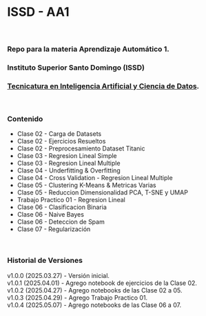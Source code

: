 # ISSD - AA1

&nbsp;

### Repo para la materia **Aprendizaje Automático 1**.

### Instituto Superior Santo Domingo (ISSD)
### [Tecnicatura en Inteligencia Artificial y Ciencia de Datos](https://issd.edu.ar/es/inteligencia-artificial-ciencia-datos/).

&nbsp;

### Contenido

- Clase 02 - Carga de Datasets
- Clase 02 - Ejercicios Resueltos
- Clase 02 - Preprocesamiento Dataset Titanic
- Clase 03 - Regresion Lineal Simple
- Clase 03 - Regresion Lineal Multiple
- Clase 04 - Underfitting & Overfitting
- Clase 04 - Cross Validation - Regresion Lineal Multiple
- Clase 05 - Clustering K-Means & Metricas Varias
- Clase 05 - Reduccion Dimensionalidad PCA, T-SNE y UMAP
- Trabajo Practico 01 - Regresion Lineal
- Clase 06 - Clasificacion Binaria
- Clase 06 - Naive Bayes
- Clase 06 - Deteccion de Spam
- Clase 07 - Regularización


&nbsp;

### Historial de Versiones

v1.0.0 (2025.03.27) - Versión inicial.  
v1.0.1 (2025.04.01) - Agrego notebook de ejercicios de la Clase 02.  
v1.0.2 (2025.04.27) - Agrego notebooks de las Clase 02 a 05.  
v1.0.3 (2025.04.29) - Agrego Trabajo Practico 01.  
v1.0.4 (2025.05.07) - Agrego notebooks de las Clase 06 a 07.  

&nbsp;

